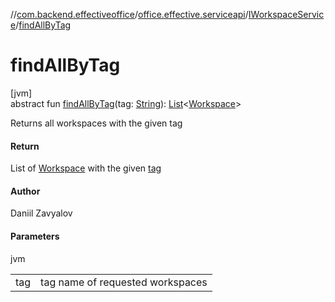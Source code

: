 //[com.backend.effectiveoffice](IdeaProjects/labs-office-elevator/effectiveOfficeBackend/documentation/gfm/index.md)/[office.effective.serviceapi](IdeaProjects/labs-office-elevator/effectiveOfficeBackend/documentation/gfm/com.backend.effectiveoffice/office.effective.serviceapi/index.md)/[IWorkspaceService](IdeaProjects/labs-office-elevator/effectiveOfficeBackend/documentation/gfm/com.backend.effectiveoffice/office.effective.serviceapi/-i-workspace-service/index.md)/[findAllByTag](IdeaProjects/labs-office-elevator/effectiveOfficeBackend/documentation/gfm/com.backend.effectiveoffice/office.effective.serviceapi/-i-workspace-service/find-all-by-tag.md)

# findAllByTag

[jvm]\
abstract fun [findAllByTag](IdeaProjects/labs-office-elevator/effectiveOfficeBackend/documentation/gfm/com.backend.effectiveoffice/office.effective.serviceapi/-i-workspace-service/find-all-by-tag.md)(tag: [String](https://kotlinlang.org/api/latest/jvm/stdlib/kotlin/-string/index.html)): [List](https://kotlinlang.org/api/latest/jvm/stdlib/kotlin.collections/-list/index.html)&lt;[Workspace](IdeaProjects/labs-office-elevator/effectiveOfficeBackend/documentation/gfm/com.backend.effectiveoffice/office.effective.model/-workspace/index.md)&gt;

Returns all workspaces with the given tag

#### Return

List of [Workspace](IdeaProjects/labs-office-elevator/effectiveOfficeBackend/documentation/gfm/com.backend.effectiveoffice/office.effective.model/-workspace/index.md) with the given [tag](IdeaProjects/labs-office-elevator/effectiveOfficeBackend/documentation/gfm/com.backend.effectiveoffice/office.effective.serviceapi/-i-workspace-service/find-all-by-tag.md)

#### Author

Daniil Zavyalov

#### Parameters

jvm

| | |
|---|---|
| tag | tag name of requested workspaces |
